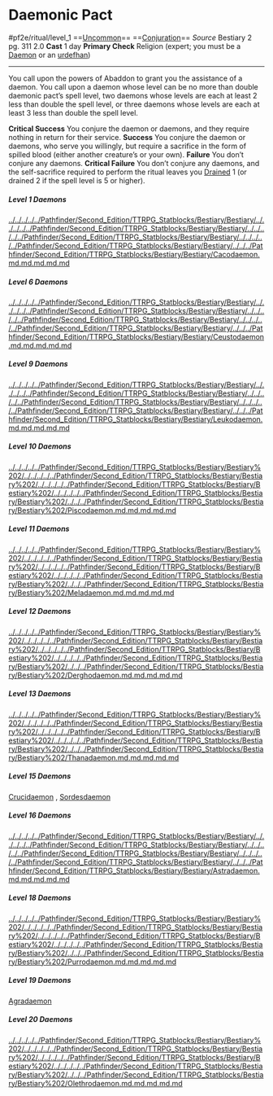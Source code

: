 # Daemonic Pact
#pf2e/ritual/level_1
==[Uncommon](../../../rules/traits/uncommon.md)== ==[Conjuration](../../../rules/traits/conjuration.md)==
*Source* Bestiary 2 pg. 311 2.0
**Cast** 1 day
**Primary Check** Religion (expert; you must be a [Daemon](../../../Traits/Daemon.md) or an [urdefhan](urdefhan))

---
You call upon the powers of Abaddon to grant you the assistance of a daemon. You call upon a daemon whose level can be no more than double daemonic pact’s spell level, two daemons whose levels are each at least 2 less than double the spell level, or three daemons whose levels are each at least 3 less than double the spell level.

**Critical Success** You conjure the daemon or daemons, and they require nothing in return for their service.
**Success** You conjure the daemon or daemons, who serve you willingly, but require a sacrifice in the form of spilled blood (either another creature’s or your own).
**Failure** You don’t conjure any daemons.
**Critical Failure** You don’t conjure any daemons, and the self-sacrifice required to perform the ritual leaves you [Drained](../../../Conditions/Drained.md) 1 (or drained 2 if the spell level is 5 or higher).

##### Level 1 Daemons
[../../../../../Pathfinder/Second_Edition/TTRPG_Statblocks/Bestiary/Bestiary/../../../../../Pathfinder/Second_Edition/TTRPG_Statblocks/Bestiary/Bestiary/../../../../../Pathfinder/Second_Edition/TTRPG_Statblocks/Bestiary/Bestiary/../../../../../Pathfinder/Second_Edition/TTRPG_Statblocks/Bestiary/Bestiary/../../../Pathfinder/Second_Edition/TTRPG_Statblocks/Bestiary/Bestiary/Cacodaemon.md.md.md.md.md](../../../fantasy-statblocks/bestiary/bestiary-1/Cacodaemon.md) 
##### Level 6 Daemons
[../../../../../Pathfinder/Second_Edition/TTRPG_Statblocks/Bestiary/Bestiary/../../../../../Pathfinder/Second_Edition/TTRPG_Statblocks/Bestiary/Bestiary/../../../../../Pathfinder/Second_Edition/TTRPG_Statblocks/Bestiary/Bestiary/../../../../../Pathfinder/Second_Edition/TTRPG_Statblocks/Bestiary/Bestiary/../../../Pathfinder/Second_Edition/TTRPG_Statblocks/Bestiary/Bestiary/Ceustodaemon.md.md.md.md.md](../../../fantasy-statblocks/bestiary/bestiary-1/Ceustodaemon.md) 
##### Level 9 Daemons
[../../../../../Pathfinder/Second_Edition/TTRPG_Statblocks/Bestiary/Bestiary/../../../../../Pathfinder/Second_Edition/TTRPG_Statblocks/Bestiary/Bestiary/../../../../../Pathfinder/Second_Edition/TTRPG_Statblocks/Bestiary/Bestiary/../../../../../Pathfinder/Second_Edition/TTRPG_Statblocks/Bestiary/Bestiary/../../../Pathfinder/Second_Edition/TTRPG_Statblocks/Bestiary/Bestiary/Leukodaemon.md.md.md.md.md](../../../fantasy-statblocks/bestiary/bestiary-1/Leukodaemon.md) 
##### Level 10 Daemons
[../../../../../Pathfinder/Second_Edition/TTRPG_Statblocks/Bestiary/Bestiary%202/../../../../../Pathfinder/Second_Edition/TTRPG_Statblocks/Bestiary/Bestiary%202/../../../../../Pathfinder/Second_Edition/TTRPG_Statblocks/Bestiary/Bestiary%202/../../../../../Pathfinder/Second_Edition/TTRPG_Statblocks/Bestiary/Bestiary%202/../../../Pathfinder/Second_Edition/TTRPG_Statblocks/Bestiary/Bestiary%202/Piscodaemon.md.md.md.md.md](../../../fantasy-statblocks/bestiary/bestiary-2/Piscodaemon.md) 
##### Level 11 Daemons
[../../../../../Pathfinder/Second_Edition/TTRPG_Statblocks/Bestiary/Bestiary%202/../../../../../Pathfinder/Second_Edition/TTRPG_Statblocks/Bestiary/Bestiary%202/../../../../../Pathfinder/Second_Edition/TTRPG_Statblocks/Bestiary/Bestiary%202/../../../../../Pathfinder/Second_Edition/TTRPG_Statblocks/Bestiary/Bestiary%202/../../../Pathfinder/Second_Edition/TTRPG_Statblocks/Bestiary/Bestiary%202/Meladaemon.md.md.md.md.md](../../../fantasy-statblocks/bestiary/bestiary-2/Meladaemon.md) 
##### Level 12 Daemons
[../../../../../Pathfinder/Second_Edition/TTRPG_Statblocks/Bestiary/Bestiary%202/../../../../../Pathfinder/Second_Edition/TTRPG_Statblocks/Bestiary/Bestiary%202/../../../../../Pathfinder/Second_Edition/TTRPG_Statblocks/Bestiary/Bestiary%202/../../../../../Pathfinder/Second_Edition/TTRPG_Statblocks/Bestiary/Bestiary%202/../../../Pathfinder/Second_Edition/TTRPG_Statblocks/Bestiary/Bestiary%202/Derghodaemon.md.md.md.md.md](../../../fantasy-statblocks/bestiary/bestiary-2/Derghodaemon.md) 
##### Level 13 Daemons
[../../../../../Pathfinder/Second_Edition/TTRPG_Statblocks/Bestiary/Bestiary%202/../../../../../Pathfinder/Second_Edition/TTRPG_Statblocks/Bestiary/Bestiary%202/../../../../../Pathfinder/Second_Edition/TTRPG_Statblocks/Bestiary/Bestiary%202/../../../../../Pathfinder/Second_Edition/TTRPG_Statblocks/Bestiary/Bestiary%202/../../../Pathfinder/Second_Edition/TTRPG_Statblocks/Bestiary/Bestiary%202/Thanadaemon.md.md.md.md.md](../../../fantasy-statblocks/bestiary/bestiary-2/Thanadaemon.md) 
##### Level 15 Daemons
[Crucidaemon](Crucidaemon) , [Sordesdaemon](Sordesdaemon) 
##### Level 16 Daemons
[../../../../../Pathfinder/Second_Edition/TTRPG_Statblocks/Bestiary/Bestiary/../../../../../Pathfinder/Second_Edition/TTRPG_Statblocks/Bestiary/Bestiary/../../../../../Pathfinder/Second_Edition/TTRPG_Statblocks/Bestiary/Bestiary/../../../../../Pathfinder/Second_Edition/TTRPG_Statblocks/Bestiary/Bestiary/../../../Pathfinder/Second_Edition/TTRPG_Statblocks/Bestiary/Bestiary/Astradaemon.md.md.md.md.md](../../../fantasy-statblocks/bestiary/bestiary-1/Astradaemon.md) 
##### Level 18 Daemons
[../../../../../Pathfinder/Second_Edition/TTRPG_Statblocks/Bestiary/Bestiary%202/../../../../../Pathfinder/Second_Edition/TTRPG_Statblocks/Bestiary/Bestiary%202/../../../../../Pathfinder/Second_Edition/TTRPG_Statblocks/Bestiary/Bestiary%202/../../../../../Pathfinder/Second_Edition/TTRPG_Statblocks/Bestiary/Bestiary%202/../../../Pathfinder/Second_Edition/TTRPG_Statblocks/Bestiary/Bestiary%202/Purrodaemon.md.md.md.md.md](../../../fantasy-statblocks/bestiary/bestiary-2/Purrodaemon.md) 
##### Level 19 Daemons
[Agradaemon](Agradaemon) 
##### Level 20 Daemons
[../../../../../Pathfinder/Second_Edition/TTRPG_Statblocks/Bestiary/Bestiary%202/../../../../../Pathfinder/Second_Edition/TTRPG_Statblocks/Bestiary/Bestiary%202/../../../../../Pathfinder/Second_Edition/TTRPG_Statblocks/Bestiary/Bestiary%202/../../../../../Pathfinder/Second_Edition/TTRPG_Statblocks/Bestiary/Bestiary%202/../../../Pathfinder/Second_Edition/TTRPG_Statblocks/Bestiary/Bestiary%202/Olethrodaemon.md.md.md.md.md](../../../fantasy-statblocks/bestiary/bestiary-2/Olethrodaemon.md) 